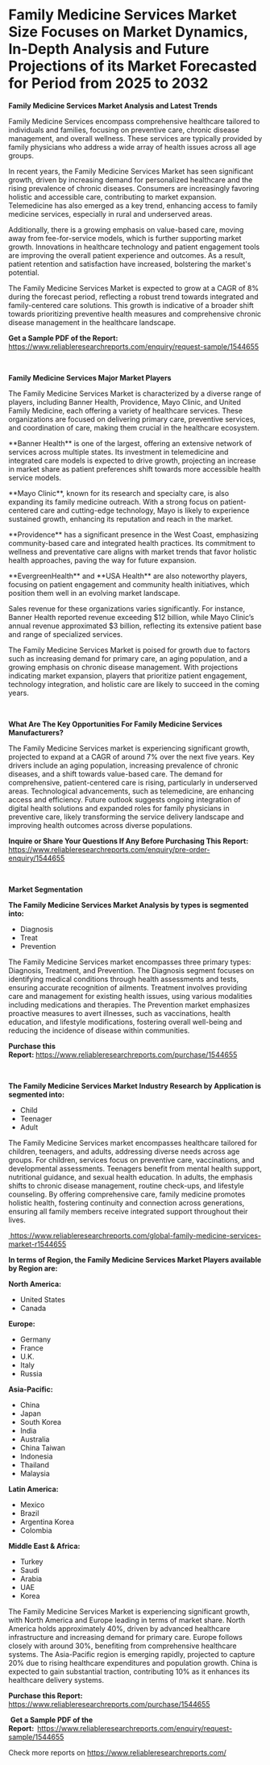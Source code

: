 <p><h1>Family Medicine Services Market Size Focuses on Market Dynamics, In-Depth Analysis and Future Projections of its Market Forecasted for Period from 2025 to 2032</h1></p><p><strong>Family Medicine Services Market Analysis and Latest Trends</strong></p>
<p><p>Family Medicine Services encompass comprehensive healthcare tailored to individuals and families, focusing on preventive care, chronic disease management, and overall wellness. These services are typically provided by family physicians who address a wide array of health issues across all age groups. </p><p>In recent years, the Family Medicine Services Market has seen significant growth, driven by increasing demand for personalized healthcare and the rising prevalence of chronic diseases. Consumers are increasingly favoring holistic and accessible care, contributing to market expansion. Telemedicine has also emerged as a key trend, enhancing access to family medicine services, especially in rural and underserved areas. </p><p>Additionally, there is a growing emphasis on value-based care, moving away from fee-for-service models, which is further supporting market growth. Innovations in healthcare technology and patient engagement tools are improving the overall patient experience and outcomes. As a result, patient retention and satisfaction have increased, bolstering the market's potential. </p><p>The Family Medicine Services Market is expected to grow at a CAGR of 8% during the forecast period, reflecting a robust trend towards integrated and family-centered care solutions. This growth is indicative of a broader shift towards prioritizing preventive health measures and comprehensive chronic disease management in the healthcare landscape.</p></p>
<p><strong>Get a Sample PDF of the Report:&nbsp;</strong> <a href="https://www.reliableresearchreports.com/enquiry/request-sample/1544655?utm_campaign=2201&utm_medium=2&utm_source=Github&utm_content=ia&utm_term=09032025&utm_id=family-medicine-services">https://www.reliableresearchreports.com/enquiry/request-sample/1544655</a></p>
<p>&nbsp;</p>
<p><strong>Family Medicine Services Major Market Players</strong></p>
<p><p>The Family Medicine Services Market is characterized by a diverse range of players, including Banner Health, Providence, Mayo Clinic, and United Family Medicine, each offering a variety of healthcare services. These organizations are focused on delivering primary care, preventive services, and coordination of care, making them crucial in the healthcare ecosystem.</p><p>**Banner Health** is one of the largest, offering an extensive network of services across multiple states. Its investment in telemedicine and integrated care models is expected to drive growth, projecting an increase in market share as patient preferences shift towards more accessible health service models.</p><p>**Mayo Clinic**, known for its research and specialty care, is also expanding its family medicine outreach. With a strong focus on patient-centered care and cutting-edge technology, Mayo is likely to experience sustained growth, enhancing its reputation and reach in the market.</p><p>**Providence** has a significant presence in the West Coast, emphasizing community-based care and integrated health practices. Its commitment to wellness and preventative care aligns with market trends that favor holistic health approaches, paving the way for future expansion.</p><p>**EvergreenHealth** and **USA Health** are also noteworthy players, focusing on patient engagement and community health initiatives, which position them well in an evolving market landscape.</p><p>Sales revenue for these organizations varies significantly. For instance, Banner Health reported revenue exceeding $12 billion, while Mayo Clinic’s annual revenue approximated $3 billion, reflecting its extensive patient base and range of specialized services.</p><p>The Family Medicine Services Market is poised for growth due to factors such as increasing demand for primary care, an aging population, and a growing emphasis on chronic disease management. With projections indicating market expansion, players that prioritize patient engagement, technology integration, and holistic care are likely to succeed in the coming years.</p></p>
<p>&nbsp;</p>
<p><strong>What Are The Key Opportunities For Family Medicine Services Manufacturers?</strong></p>
<p><p>The Family Medicine Services market is experiencing significant growth, projected to expand at a CAGR of around 7% over the next five years. Key drivers include an aging population, increasing prevalence of chronic diseases, and a shift towards value-based care. The demand for comprehensive, patient-centered care is rising, particularly in underserved areas. Technological advancements, such as telemedicine, are enhancing access and efficiency. Future outlook suggests ongoing integration of digital health solutions and expanded roles for family physicians in preventive care, likely transforming the service delivery landscape and improving health outcomes across diverse populations.</p></p>
<p><strong>Inquire or Share Your Questions If Any Before Purchasing This Report:</strong> <a href="https://www.reliableresearchreports.com/enquiry/pre-order-enquiry/1544655?utm_campaign=2201&utm_medium=2&utm_source=Github&utm_content=ia&utm_term=09032025&utm_id=family-medicine-services">https://www.reliableresearchreports.com/enquiry/pre-order-enquiry/1544655</a></p>
<p>&nbsp;</p>
<p><strong>Market Segmentation</strong></p>
<p><strong>The Family Medicine Services Market Analysis by types is segmented into:</strong></p>
<p><ul><li>Diagnosis</li><li>Treat</li><li>Prevention</li></ul></p>
<p><p>The Family Medicine Services market encompasses three primary types: Diagnosis, Treatment, and Prevention. The Diagnosis segment focuses on identifying medical conditions through health assessments and tests, ensuring accurate recognition of ailments. Treatment involves providing care and management for existing health issues, using various modalities including medications and therapies. The Prevention market emphasizes proactive measures to avert illnesses, such as vaccinations, health education, and lifestyle modifications, fostering overall well-being and reducing the incidence of disease within communities.</p></p>
<p><strong>Purchase this Report:&nbsp;</strong><a href="https://www.reliableresearchreports.com/purchase/1544655?utm_campaign=2201&utm_medium=2&utm_source=Github&utm_content=ia&utm_term=09032025&utm_id=family-medicine-services">https://www.reliableresearchreports.com/purchase/1544655</a></p>
<p>&nbsp;</p>
<p><strong>The Family Medicine Services Market Industry Research by Application is segmented into:</strong></p>
<p><ul><li>Child</li><li>Teenager</li><li>Adult</li></ul></p>
<p><p>The Family Medicine Services market encompasses healthcare tailored for children, teenagers, and adults, addressing diverse needs across age groups. For children, services focus on preventive care, vaccinations, and developmental assessments. Teenagers benefit from mental health support, nutritional guidance, and sexual health education. In adults, the emphasis shifts to chronic disease management, routine check-ups, and lifestyle counseling. By offering comprehensive care, family medicine promotes holistic health, fostering continuity and connection across generations, ensuring all family members receive integrated support throughout their lives.</p></p>
<p><a href="https://www.reliableresearchreports.com/global-family-medicine-services-market-r1544655?utm_campaign=2201&utm_medium=2&utm_source=Github&utm_content=ia&utm_term=09032025&utm_id=family-medicine-services">&nbsp;https://www.reliableresearchreports.com/global-family-medicine-services-market-r1544655</a></p>
<p><strong>In terms of Region, the Family Medicine Services Market Players available by Region are:</strong></p>
<p>
    <p> <strong> North America: </strong>
        <ul>
            <li>United States</li>
            <li>Canada</li>
        </ul>
        </p> 
    <p> <strong> Europe: </strong>
        <ul>
            <li>Germany</li>
            <li>France</li>
            <li>U.K.</li>
            <li>Italy</li>
            <li>Russia</li>
        </ul>
        </p> 
    <p> <strong> Asia-Pacific: </strong>
        <ul>
            <li>China</li>
            <li>Japan</li>
            <li>South Korea</li>
            <li>India</li>
            <li>Australia</li>
            <li>China Taiwan</li>
            <li>Indonesia</li>
            <li>Thailand</li>
            <li>Malaysia</li>
        </ul>
        </p> 
    <p> <strong> Latin America: </strong>
        <ul>
            <li>Mexico</li>
            <li>Brazil</li>
            <li>Argentina Korea</li>
            <li>Colombia</li>
        </ul>
        </p> 
    <p> <strong> Middle East & Africa: </strong>
        <ul>
            <li>Turkey</li>
            <li>Saudi</li>
            <li>Arabia</li>
            <li>UAE</li>
            <li>Korea</li>
        </ul>
    </p>
    </p>
<p><p>The Family Medicine Services Market is experiencing significant growth, with North America and Europe leading in terms of market share. North America holds approximately 40%, driven by advanced healthcare infrastructure and increasing demand for primary care. Europe follows closely with around 30%, benefiting from comprehensive healthcare systems. The Asia-Pacific region is emerging rapidly, projected to capture 20% due to rising healthcare expenditures and population growth. China is expected to gain substantial traction, contributing 10% as it enhances its healthcare delivery systems.</p></p>
<p><strong>Purchase this Report: </strong><a href="https://www.reliableresearchreports.com/purchase/1544655?utm_campaign=2201&utm_medium=2&utm_source=Github&utm_content=ia&utm_term=09032025&utm_id=family-medicine-services">https://www.reliableresearchreports.com/purchase/1544655</a></p>
<p>&nbsp;<strong>Get a Sample PDF of the Report:&nbsp;&nbsp;</strong><a href="https://www.reliableresearchreports.com/enquiry/request-sample/1544655?utm_campaign=2201&utm_medium=2&utm_source=Github&utm_content=ia&utm_term=09032025&utm_id=family-medicine-services">https://www.reliableresearchreports.com/enquiry/request-sample/1544655</a></p>
<p><strong></strong></p>
<p>Check more reports on <a href="https://www.reliableresearchreports.com/?utm_campaign=2201&utm_medium=2&utm_source=Github&utm_content=ia&utm_term=09032025&utm_id=family-medicine-services">https://www.reliableresearchreports.com/</a></p>